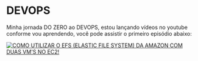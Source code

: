# DEVOPS
Minha jornada DO ZERO ao DEVOPS, estou lançando vídeos no youtube conforme vou aprendendo, você pode assistir o primeiro episódio abaixo:

[![COMO UTILIZAR O EFS (ELASTIC FILE SYSTEM) DA AMAZON COM DUAS VM'S NO EC2!](https://user-images.githubusercontent.com/56776489/226902727-8e988570-5b13-41d3-97b5-45667432fe6b.png)](https://youtu.be/Yg2UCr4QIvM)

